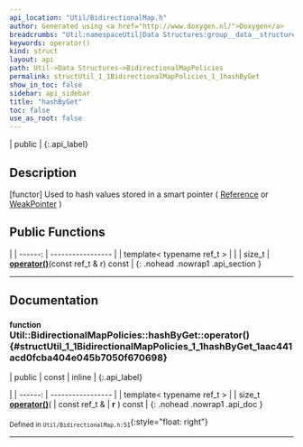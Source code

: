 ```yaml
---
api_location: "Util/BidirectionalMap.h"
author: Generated using <a href="http://www.doxygen.nl/">Doxygen</a>
breadcrumbs: "Util:namespaceUtil|Data Structures:group__data__structures|BidirectionalMapPolicies:namespaceUtil_1_1BidirectionalMapPolicies"
keywords: operator()
kind: struct
layout: api
path: Util->Data Structures->BidirectionalMapPolicies
permalink: structUtil_1_1BidirectionalMapPolicies_1_1hashByGet
show_in_toc: false
sidebar: api_sidebar
title: "hashByGet"
toc: false
use_as_root: false
---
```


| public |
{:.api_label}

## Description



[functor] Used to hash values stored in a smart pointer ( [Reference](classUtil_1_1Reference) or [WeakPointer](classUtil_1_1WeakPointer) )



## Public Functions

|
| ------: | ----------------- |
| template< typename ref_t  >  | |
| size_t | **[operator()](#structUtil_1_1BidirectionalMapPolicies_1_1hashByGet_1aac441acd0fcba404e045b7050f670698)**(const ref_t & r) const |
{: .nohead .nowrap1 .api_section }


-------------------------------------------------------------------

## Documentation

### <small>function</small><br/> Util::BidirectionalMapPolicies::hashByGet::operator() {#structUtil_1_1BidirectionalMapPolicies_1_1hashByGet_1aac441acd0fcba404e045b7050f670698}

| public | const | inline |
{:.api_label}

|
| ------: | ----------------- |
| template< typename ref_t  > |
| size_t **[operator()](#structUtil_1_1BidirectionalMapPolicies_1_1hashByGet_1aac441acd0fcba404e045b7050f670698)**( | const ref_t & | **r** ) const |
{: .nohead .nowrap1 .api_doc }





<sub>Defined in `Util/BidirectionalMap.h:51`</sub>{:style="float: right"}

-------------------------------------------------------------------

